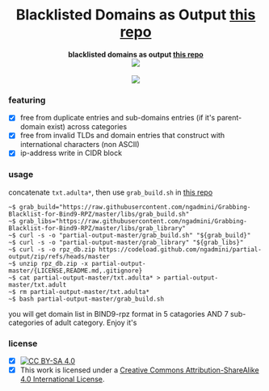 
<h1 align="center">Blacklisted Domains as Output <a href="https://github.com/ngadmini/Grabbing-Blacklist-for-Bind9-RPZ">this repo</a></h1>

<p align="center">
  <b>blacklisted domains as output <a href="https://github.com/ngadmini/Grabbing-Blacklist-for-Bind9-RPZ">this repo</a></b><br>
  <a href="https://github.com/ngadmini/Grabbing-Blacklist-for-Bind9-RPZ"><img src="https://img.shields.io/badge/bind9%20RPZ-Grabbing%20Blacklist%20for%20Bind9%20RPZ-blue?style=flat-square&logo=github"></a>
  <br><br>
  <a href="#"><img src="http://s.4cdn.org/image/title/105.gif"></a>
</p>

### featuring
- [x] free from duplicate entries and sub-domains entries (if it's parent-domain exist) across categories
- [x] free from invalid TLDs and domain entries that construct with international characters (non ASCII)
- [x] ip-address write in CIDR block

### usage
concatenate `txt.adulta*`, then use `grab_build.sh` in [this repo](https://github.com/ngadmini/Grabbing-Blacklist-for-Bind9-RPZ/blob/master/libs/grab_build.sh)
```shell
~$ grab_build="https://raw.githubusercontent.com/ngadmini/Grabbing-Blacklist-for-Bind9-RPZ/master/libs/grab_build.sh"
~$ grab_libs="https://raw.githubusercontent.com/ngadmini/Grabbing-Blacklist-for-Bind9-RPZ/master/libs/grab_library"
~$ curl -s -o "partial-output-master/grab_build.sh" "${grab_build}"
~$ curl -s -o "partial-output-master/grab_library" "${grab_libs}"
~$ curl -s -o rpz_db.zip https://codeload.github.com/ngadmini/partial-output/zip/refs/heads/master
~$ unzip rpz_db.zip -x partial-output-master/{LICENSE,README.md,.gitignore}
~$ cat partial-output-master/txt.adulta* > partial-output-master/txt.adult
~$ rm partial-output-master/txt.adulta*
~$ bash partial-output-master/grab_build.sh
```
you will get domain list in BIND9-rpz format in 5 catagories AND 7 sub-categories of adult category. Enjoy it's

### license
- [x] [![CC BY-SA 4.0][cc-by-sa-shield]][cc-by-sa]
- [x] This work is licensed under a [Creative Commons Attribution-ShareAlike 4.0 International License][cc-by-sa].

[cc-by-sa]: http://creativecommons.org/licenses/by-sa/4.0/
[cc-by-sa-image]: https://licensebuttons.net/l/by-sa/4.0/88x31.png
[cc-by-sa-shield]: https://img.shields.io/badge/License-CC%20BY--SA%204.0-lightgrey.svg
